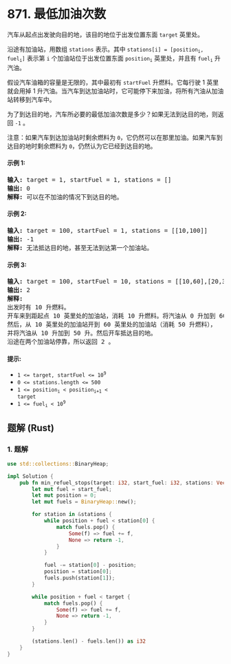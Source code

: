 # 871. 最低加油次数
汽车从起点出发驶向目的地，该目的地位于出发位置东面 `target` 英里处。

沿途有加油站，用数组 `stations` 表示。其中 <code>stations[i] = [position<sub>i</sub>, fuel<sub>i</sub>]</code> 表示第 `i` 个加油站位于出发位置东面 <code>position<sub>i</sub></code> 英里处，并且有 <code>fuel<sub>i</sub></code> 升汽油。

假设汽车油箱的容量是无限的，其中最初有 `startFuel` 升燃料。它每行驶 1 英里就会用掉 1 升汽油。当汽车到达加油站时，它可能停下来加油，将所有汽油从加油站转移到汽车中。

为了到达目的地，汽车所必要的最低加油次数是多少？如果无法到达目的地，则返回 `-1` 。

注意：如果汽车到达加油站时剩余燃料为 `0`，它仍然可以在那里加油。如果汽车到达目的地时剩余燃料为 `0`，仍然认为它已经到达目的地。

#### 示例 1:
<pre>
<strong>输入:</strong> target = 1, startFuel = 1, stations = []
<strong>输出:</strong> 0
<strong>解释:</strong> 可以在不加油的情况下到达目的地。
</pre>

#### 示例 2:
<pre>
<strong>输入:</strong> target = 100, startFuel = 1, stations = [[10,100]]
<strong>输出:</strong> -1
<strong>解释:</strong> 无法抵达目的地，甚至无法到达第一个加油站。
</pre>

#### 示例 3:
<pre>
<strong>输入:</strong> target = 100, startFuel = 10, stations = [[10,60],[20,30],[30,30],[60,40]]
<strong>输出:</strong> 2
<strong>解释:</strong>
出发时有 10 升燃料。
开车来到距起点 10 英里处的加油站，消耗 10 升燃料。将汽油从 0 升加到 60 升。
然后，从 10 英里处的加油站开到 60 英里处的加油站（消耗 50 升燃料），
并将汽油从 10 升加到 50 升。然后开车抵达目的地。
沿途在两个加油站停靠，所以返回 2 。
</pre>

#### 提示:
* <code>1 <= target, startFuel <= 10<sup>9</sup></code>
* `0 <= stations.length <= 500`
* <code>1 <= position<sub>i</sub> < position<sub>i+1</sub> < target</code>
* <code>1 <= fuel<sub>i</sub> < 10<sup>9</sup></code>

## 题解 (Rust)

### 1. 题解
```Rust
use std::collections::BinaryHeap;

impl Solution {
    pub fn min_refuel_stops(target: i32, start_fuel: i32, stations: Vec<Vec<i32>>) -> i32 {
        let mut fuel = start_fuel;
        let mut position = 0;
        let mut fuels = BinaryHeap::new();

        for station in &stations {
            while position + fuel < station[0] {
                match fuels.pop() {
                    Some(f) => fuel += f,
                    None => return -1,
                }
            }

            fuel -= station[0] - position;
            position = station[0];
            fuels.push(station[1]);
        }

        while position + fuel < target {
            match fuels.pop() {
                Some(f) => fuel += f,
                None => return -1,
            }
        }

        (stations.len() - fuels.len()) as i32
    }
}
```
